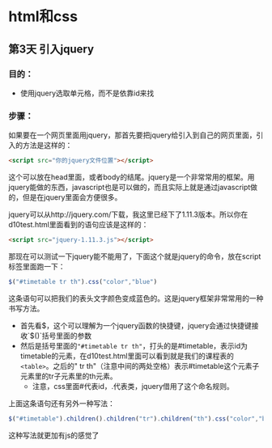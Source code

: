 # html和css
## 第3天 引入jquery
### 目的：
- 使用jquery选取单元格，而不是依靠id来找
### 步骤：
如果要在一个网页里面用jquery，那首先要把jquery给引入到自己的网页里面，引入的方法是这样的：
```html
<script src="你的jquery文件位置"></script>
```
这个可以放在head里面，或者body的结尾。jquery是一个非常常用的框架。用jquery能做的东西，javascript也是可以做的，而且实际上就是通过javascript做的，但是在jquery里面会方便很多。

jquery可以从http://jquery.com/下载，我这里已经下了1.11.3版本。所以你在d10test.html里面看到的语句应该是这样的：

```html
<script src="jquery-1.11.3.js"></script>
```

那现在可以测试一下jquery能不能用了，下面这个就是jquery的命令，放在script标签里面跑一下：

```javascript
$("#timetable tr th").css("color","blue")
```

这条语句可以把我们的表头文字颜色变成蓝色的。这是jquery框架非常常用的一种书写方法。
- 首先看$，这个可以理解为一个jquery函数的快捷键，jquery会通过快捷键接收`$()`括号里面的参数
- 然后是括号里面的`"#timetable tr th"`，打头的是#timetable，表示id为timetable的元素，在d10test.html里面可以看到就是我们的课程表的`<table>`。之后的" tr th"（注意中间的两处空格）表示#timetable这个元素子元素里的tr子元素里的th元素。
  - 注意，css里面#代表id，.代表类，jquery借用了这个命名规则。

上面这条语句还有另外一种写法：
```javascript
$("#timetable").children().children("tr").children("th").css("color","blue")
```

这种写法就更加有js的感觉了
